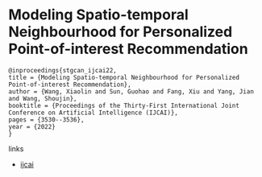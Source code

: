 # Modeling Spatio-temporal Neighbourhood for Personalized Point-of-interest Recommendation

```
@inproceedings{stgcan_ijcai22,
title = {Modeling Spatio-temporal Neighbourhood for Personalized Point-of-interest Recommendation},
author = {Wang, Xiaolin and Sun, Guohao and Fang, Xiu and Yang, Jian and Wang, Shoujin},
booktitle = {Proceedings of the Thirty-First International Joint Conference on Artificial Intelligence (IJCAI)},
pages = {3530--3536},
year = {2022}
}
```

links
- [ijcai](https://www.ijcai.org/Proceedings/2022/490)
